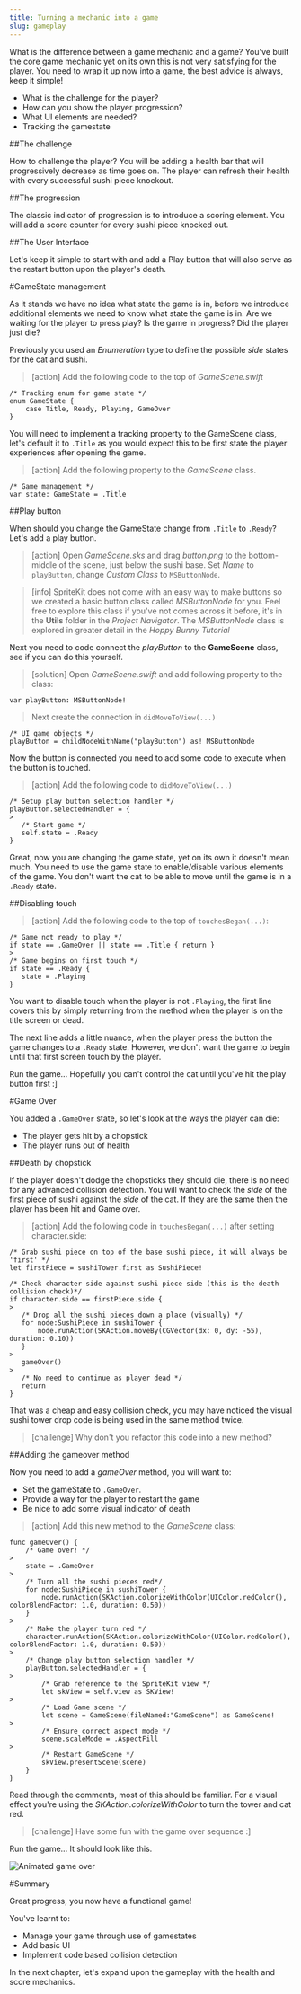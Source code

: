 ```yaml
---
title: Turning a mechanic into a game
slug: gameplay
---
```


What is the difference between a game mechanic and a game? You've built the core game mechanic yet on its own this is not very satisfying for the player.  You need to wrap it up now into a game, the best advice is always, keep it simple!

- What is the challenge for the player?
- How can you show the player progression?
- What UI elements are needed?
- Tracking the gamestate

##The challenge

How to challenge the player? You will be adding a health bar that will progressively decrease as time goes on.  The player can refresh their health with every successful sushi piece knockout.

##The progression

The classic indicator of progression is to introduce a scoring element.  You will add a score counter for every sushi piece knocked out.

##The User Interface

Let's keep it simple to start with and add a Play button that will also serve as the restart button upon the player's death.

#GameState management

As it stands we have no idea what state the game is in, before we introduce additional elements we need to know what state the game is in.  Are we waiting for the player to press play? Is the game in progress? Did the player just die?

Previously you used an *Enumeration* type to define the possible *side* states for the cat and sushi.

> [action]
> Add the following code to the top of *GameScene.swift*
>
```
/* Tracking enum for game state */
enum GameState {
    case Title, Ready, Playing, GameOver
}
```
>

You will need to implement a tracking property to the GameScene class, let's default it to `.Title` as you would expect
this to be first state the player experiences after opening the game.

> [action]
> Add the following property to the *GameScene* class.
>
```
/* Game management */
var state: GameState = .Title
```
>

##Play button

When should you change the GameState change from `.Title` to `.Ready`? Let's add a play button.

> [action]
> Open *GameScene.sks* and drag *button.png* to the bottom-middle of the scene, just below the sushi base.
> Set *Name* to `playButton`, change *Custom Class* to `MSButtonNode`.

<!-- -->

> [info]
> SpriteKit does not come with an easy way to make buttons so we created a basic button class called *MSButtonNode* for you.
> Feel free to explore this class if you've not comes across it before, it's in the **Utils** folder in the *Project Navigator*.  The *MSButtonNode* class is explored in greater detail in the *Hoppy Bunny Tutorial*
>

Next you need to code connect the *playButton* to the **GameScene** class, see if you can do this yourself.

> [solution]
> Open *GameScene.swift* and add following property to the class:
>
```
var playButton: MSButtonNode!
```
>
> Next create the connection in `didMoveToView(...)`
>
```
/* UI game objects */
playButton = childNodeWithName("playButton") as! MSButtonNode
```
>

Now the button is connected you need to add some code to execute when the button is touched.

> [action]
> Add the following code to `didMoveToView(...)`
>
```
/* Setup play button selection handler */
playButton.selectedHandler = {
>
   /* Start game */
   self.state = .Ready
}
```
>

Great, now you are changing the game state, yet on its own it doesn't mean much.  You need to use the game state to enable/disable various elements of the game.  You don't want the cat to be able to move until the game is in a `.Ready` state.

##Disabling touch

> [action]
> Add the following code to the top of `touchesBegan(...)`:
>
```
/* Game not ready to play */
if state == .GameOver || state == .Title { return }
>
/* Game begins on first touch */
if state == .Ready {
   state = .Playing
}
```
>

You want to disable touch when the player is not `.Playing`, the first line covers this by simply returning from the method when the player is on the title screen or dead.

The next line adds a little nuance, when the player press the button the game changes to a `.Ready` state.  However, we don't want the game to begin until that first screen touch by the player.

Run the game... Hopefully you can't control the cat until you've hit the play button first :]

#Game Over

You added a `.GameOver` state, so let's look at the ways the player can die:

- The player gets hit by a chopstick
- The player runs out of health

##Death by chopstick

If the player doesn't dodge the chopsticks they should die, there is no need for any advanced collision detection.  You will want to check the *side* of the first piece of sushi against the *side* of the cat.  If they are the same then the player has been hit and Game over.

> [action]
> Add the following code in `touchesBegan(...)` after setting character.side:
>
```
/* Grab sushi piece on top of the base sushi piece, it will always be 'first' */
let firstPiece = sushiTower.first as SushiPiece!
```
>
```
/* Check character side against sushi piece side (this is the death collision check)*/
if character.side == firstPiece.side {
>
   /* Drop all the sushi pieces down a place (visually) */
   for node:SushiPiece in sushiTower {
       node.runAction(SKAction.moveBy(CGVector(dx: 0, dy: -55), duration: 0.10))
   }
>
   gameOver()
>
   /* No need to continue as player dead */
   return
}
```
>

That was a cheap and easy collision check, you may have noticed the visual sushi tower drop code is being used in the same method twice.

> [challenge]
> Why don't you refactor this code into a new method?

##Adding the gameover method

Now you need to add a *gameOver* method, you will want to:

- Set the gameState to `.GameOver`.
- Provide a way for the player to restart the game
- Be nice to add some visual indicator of death

> [action]
> Add this new method to the *GameScene* class:
>
```
func gameOver() {
    /* Game over! */
>  
    state = .GameOver
>    
    /* Turn all the sushi pieces red*/
    for node:SushiPiece in sushiTower {
        node.runAction(SKAction.colorizeWithColor(UIColor.redColor(), colorBlendFactor: 1.0, duration: 0.50))
    }
>    
    /* Make the player turn red */
    character.runAction(SKAction.colorizeWithColor(UIColor.redColor(), colorBlendFactor: 1.0, duration: 0.50))
>    
    /* Change play button selection handler */
    playButton.selectedHandler = {
>        
        /* Grab reference to the SpriteKit view */
        let skView = self.view as SKView!
>        
        /* Load Game scene */
        let scene = GameScene(fileNamed:"GameScene") as GameScene!
>        
        /* Ensure correct aspect mode */
        scene.scaleMode = .AspectFill
>        
        /* Restart GameScene */
        skView.presentScene(scene)
    }
}
```
>

Read through the comments, most of this should be familiar. For a visual effect you're using the *SKAction.colorizeWithColor* to turn
the tower and cat red.

> [challenge]
> Have some fun with the game over sequence :]

Run the game... It should look like this.

![Animated game over](../Tutorial-Images/animated_cat_death.gif)

#Summary

Great progress, you now have a functional game!

You've learnt to:

- Manage your game through use of gamestates
- Add basic UI
- Implement code based collision detection

In the next chapter, let's expand upon the gameplay with the health and score mechanics.
